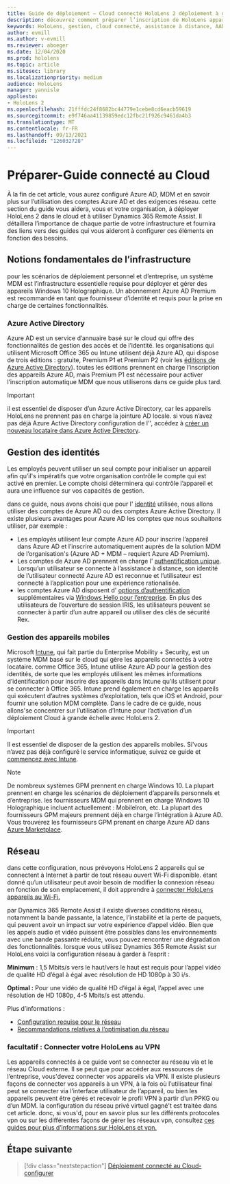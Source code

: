 ```yaml
---
title: Guide de déploiement – Cloud connecté HoloLens 2 déploiement à grande échelle avec l’assistance à distance-préparer
description: découvrez comment préparer l’inscription de HoloLens appareils sur un réseau connecté au Cloud à l’aide d’azure active directory et de la gestion des identités.
keywords: HoloLens, gestion, cloud connecté, assistance à distance, AAD, Azure AD, MDM, gestion des appareils mobiles
author: evmill
ms.author: v-evmill
ms.reviewer: aboeger
ms.date: 12/04/2020
ms.prod: hololens
ms.topic: article
ms.sitesec: library
ms.localizationpriority: medium
audience: HoloLens
manager: yannisle
appliesto:
- HoloLens 2
ms.openlocfilehash: 21fffdc24f8682bc44779e1cebe8cd6eacb59619
ms.sourcegitcommit: e9f746aa41139859edc12fbc21f926c9461da4b3
ms.translationtype: MT
ms.contentlocale: fr-FR
ms.lasthandoff: 09/13/2021
ms.locfileid: "126032728"
---
```

# <a name="prepare---cloud-connected-guide"></a>Préparer-Guide connecté au Cloud

À la fin de cet article, vous aurez configuré Azure AD, MDM et en savoir plus sur l’utilisation des comptes Azure AD et des exigences réseau. cette section du guide vous aidera, vous et votre organisation, à déployer HoloLens 2 dans le cloud et à utiliser Dynamics 365 Remote Assist. Il détaillera l’importance de chaque partie de votre infrastructure et fournira des liens vers des guides qui vous aideront à configurer ces éléments en fonction des besoins.

## <a name="infrastructure-essentials"></a>Notions fondamentales de l’infrastructure

pour les scénarios de déploiement personnel et d’entreprise, un système MDM est l’infrastructure essentielle requise pour déployer et gérer des appareils Windows 10 Holographique. Un abonnement Azure AD Premium est recommandé en tant que fournisseur d’identité et requis pour la prise en charge de certaines fonctionnalités.

### <a name="azure-active-directory"></a>Azure Active Directory

Azure AD est un service d’annuaire basé sur le cloud qui offre des fonctionnalités de gestion des accès et de l’identité. les organisations qui utilisent Microsoft Office 365 ou Intune utilisent déjà Azure AD, qui dispose de trois éditions : gratuite, Premium P1 et Premium P2 (voir les [éditions de Azure Active Directory](https://azure.microsoft.com/documentation/articles/active-directory-editions)). toutes les éditions prennent en charge l’inscription des appareils Azure AD, mais Premium P1 est nécessaire pour activer l’inscription automatique MDM que nous utiliserons dans ce guide plus tard.

> [!IMPORTANT]
> il est essentiel de disposer d’un Azure Active Directory, car les appareils HoloLens ne prennent pas en charge la jointure AD locale. si vous n’avez pas déjà Azure Active Directory configuration de l'&#39;, accédez à [créer un nouveau locataire dans Azure Active Directory](/azure/active-directory/fundamentals/active-directory-access-create-new-tenant).

## <a name="identity-management"></a>Gestion des identités

Les employés peuvent utiliser un seul compte pour initialiser un appareil afin qu’il&#39;s impératifs que votre organisation contrôle le compte qui est activé en premier. Le compte choisi déterminera qui contrôle l’appareil et aura une influence sur vos capacités de gestion.

dans ce guide, nous avons choisi que pour l' [identité](/hololens/hololens-identity) utilisée, nous allons utiliser des comptes de Azure AD ou des comptes Azure Active Directory. Il existe plusieurs avantages pour Azure AD les comptes que nous souhaitons utiliser, par exemple :

- Les employés utilisent leur compte Azure AD pour inscrire l’appareil dans Azure AD et l’inscrire automatiquement auprès de la solution MDM de l’organisation&#39;s (Azure AD + MDM – requiert Azure AD Premium).
- Les comptes de Azure AD prennent en charge l' [authentification unique](/azure/active-directory/manage-apps/what-is-single-sign-on). Lorsqu’un utilisateur se connecte à l’assistance à distance, son identité de l’utilisateur connecté Azure AD est reconnue et l’utilisateur est connecté à l’application pour une expérience rationalisée.
- les comptes Azure AD disposent d' [options d’authentification](/hololens/hololens-identity) supplémentaires via [Windows Hello pour l’entreprise](/windows/security/identity-protection/hello-for-business/hello-identity-verification). En plus des utilisateurs de l’ouverture de session IRIS, les utilisateurs peuvent se connecter à partir d’un autre appareil ou utiliser des clés de sécurité Rex.

### <a name="mobile-device-management"></a>Gestion des appareils mobiles

Microsoft [Intune](/mem/intune/fundamentals/what-is-intune), qui fait partie du Enterprise Mobility + Security, est un système MDM basé sur le cloud qui gère les appareils connectés à votre locataire. comme Office 365, Intune utilise Azure AD pour la gestion des identités, de sorte que les employés utilisent les mêmes informations d’identification pour inscrire des appareils dans Intune qu’ils utilisent pour se connecter à Office 365. Intune prend également en charge les appareils qui exécutent d’autres systèmes d’exploitation, tels que iOS et Android, pour fournir une solution MDM complète. Dans le cadre de ce guide, nous allons&#39;se concentrer sur l’utilisation d’Intune pour l’activation d’un déploiement Cloud à grande échelle avec HoloLens 2.

> [!IMPORTANT]
> Il est essentiel de disposer de la gestion des appareils mobiles. Si&#39;vous n’avez pas déjà configuré le service informatique, suivez ce guide et [commencez avec Intune](/mem/intune/fundamentals/free-trial-sign-up).

> [!NOTE]
> De nombreux systèmes GPM prennent en charge Windows 10. La plupart prennent en charge les scénarios de déploiement d’appareils personnels et d’entreprise. les fournisseurs MDM qui prennent en charge Windows 10 Holographique incluent actuellement : MobileIron, etc. La plupart des fournisseurs GPM majeurs prennent déjà en charge l’intégration à Azure AD. Vous trouverez les fournisseurs GPM prenant en charge Azure AD dans [Azure Marketplace](https://azure.microsoft.com/marketplace/).

## <a name="network"></a>Réseau

dans cette configuration, nous prévoyons HoloLens 2 appareils qui se connectent à Internet à partir de tout réseau ouvert Wi-Fi disponible. étant donné qu’un utilisateur peut avoir besoin de modifier la connexion réseau en fonction de son emplacement, il doit apprendre à [connecter HoloLens appareils au Wi-Fi.](/hololens/hololens-network)

par Dynamics 365 Remote Assist il existe diverses conditions réseau, notamment la bande passante, la latence, l’instabilité et la perte de paquets, qui peuvent avoir un impact sur votre expérience d’appel vidéo. Bien que les appels audio et vidéo puissent être possibles dans les environnements avec une bande passante réduite, vous pouvez rencontrer une dégradation des fonctionnalités. lorsque vous utilisez Dynamics 365 Remote Assist sur HoloLens voici la configuration réseau à garder à l’esprit :

**Minimum** : 1,5 Mbits/s vers le haut/vers le haut est requis pour l’appel vidéo de qualité HD d’égal à égal avec résolution de HD 1080p à 30 i/s.

**Optimal :** Pour une vidéo de qualité HD d’égal à égal, l’appel avec une résolution de HD 1080p, 4-5 Mbits/s est attendu.

Plus d’informations :

- [Configuration requise pour le réseau](/dynamics365/mixed-reality/remote-assist/requirements#network-requirements)
- [Recommandations relatives à l’optimisation du réseau](/dynamics365/mixed-reality/remote-assist/requirements#dynamics-365-remote-assist-hololens)

### <a name="optional-connect-your-hololens-to-vpn"></a>facultatif : Connecter votre HoloLens au VPN

Les appareils connectés à ce guide vont se connecter au réseau via et le réseau Cloud externe. Il se peut que pour accéder aux ressources de l’entreprise, vous&#39;devez connecter vos appareils via VPN. Il existe plusieurs façons de connecter vos appareils à un VPN, à la fois où l’utilisateur final peut se connecter via l’interface utilisateur de l’appareil, ou bien les appareils peuvent être gérés et recevoir le profil VPN à partir d’un PPKG ou d’un MDM. la configuration du réseau privé virtuel gagné&#39;t est traitée dans cet article. donc, si vous&#39;d, pour en savoir plus sur les différents protocoles vpn ou sur les différentes façons de gérer les réseaux vpn, consultez [ces guides pour plus d’informations sur HoloLens et vpn.](/hololens/hololens-network#vpn)

## <a name="next-step"></a>Étape suivante

> [!div class="nextstepaction"]
> [Déploiement connecté au Cloud-configurer](hololens2-cloud-connected-configure.md)
